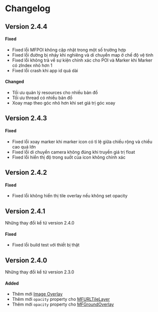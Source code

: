 # Changelog

## Version 2.4.4

#### Fixed

- Fixed lỗi MFPOI không cập nhật trong một số trường hợp
- Fixed lỗi đường bị nháy khi nghiêng và di chuyển map ở chế độ vệ tinh
- Fixed lỗi không trả về sự kiện chính xác cho POI và Marker khi Marker có zIndex nhỏ hơn 1
- Fixed lỗi crash khi app id quá dài

#### Changed

- Tối ưu quản lý resources cho nhiều bản đồ
- Tối ưu thread có nhiều bản đồ
- Xoay map theo góc nhỏ hơn khi set giá trị góc xoay

## Version 2.4.3

#### Fixed

- Fixed lỗi xoay marker khi marker icon có tỉ lệ giữa chiều rộng và chiều cao quá lớn
- Fixed lỗi di chuyển camera không đúng khi truyền giá trị float
- Fixed lỗi hiển thị độ trong suốt của icon không chính xác

## Version 2.4.2

#### Fixed

- Fixed lỗi không hiển thị tile overlay nếu không set opacity

## Version 2.4.1

Những thay đổi kể từ version 2.4.0

#### Fixed

- Fixed lỗi build test với thiết bị thật

## Version 2.4.0

Những thay đổi kể từ version 2.3.0

#### Added

- Thêm mới [Image Overlay](guides/image-overlay.md)
- Thêm mới `opacity` property cho [MFURLTileLayer](reference/tile-overlay?id=properties)
- Thêm mới `opacity` property cho [MFGroundOverlay](reference/ground-overlay?id=properties)

<!-- #### Changed -->
<!-- #### Deprecated -->
<!-- #### Removed -->
<!-- #### Fixed -->
<!-- #### Security -->
